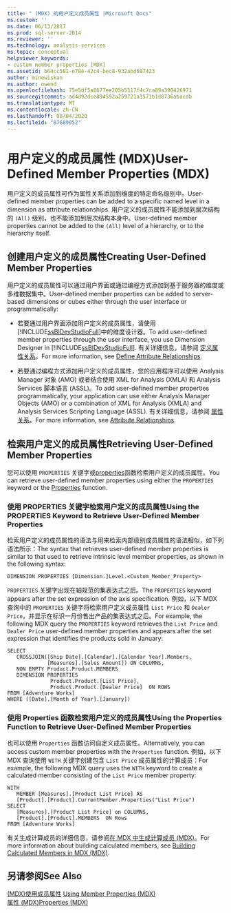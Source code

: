 ```yaml
---
title: " (MDX) 的用户定义成员属性 |Microsoft Docs"
ms.custom: ''
ms.date: 06/13/2017
ms.prod: sql-server-2014
ms.reviewer: ''
ms.technology: analysis-services
ms.topic: conceptual
helpviewer_keywords:
- custom member properties [MDX]
ms.assetid: b64cc581-e784-42c4-bec8-932abd687423
author: minewiskan
ms.author: owend
ms.openlocfilehash: 75e5df5a0677ee205b5517f4c7ca89a390426971
ms.sourcegitcommit: ad4d92dce894592a259721a1571b1d8736abacdb
ms.translationtype: MT
ms.contentlocale: zh-CN
ms.lasthandoff: 08/04/2020
ms.locfileid: "87689052"
---
```

# <a name="user-defined-member-properties-mdx"></a><span data-ttu-id="b5496-102">用户定义的成员属性 (MDX)</span><span class="sxs-lookup"><span data-stu-id="b5496-102">User-Defined Member Properties (MDX)</span></span>
  <span data-ttu-id="b5496-103">用户定义的成员属性可作为属性关系添加到维度的特定命名级别中。</span><span class="sxs-lookup"><span data-stu-id="b5496-103">User-defined member properties can be added to a specific named level in a dimension as attribute relationships.</span></span> <span data-ttu-id="b5496-104">用户定义的成员属性不能添加到层次结构的 `(All)` 级别，也不能添加到层次结构本身中。</span><span class="sxs-lookup"><span data-stu-id="b5496-104">User-defined member properties cannot be added to the `(All)` level of a hierarchy, or to the hierarchy itself.</span></span>  
  
## <a name="creating-user-defined-member-properties"></a><span data-ttu-id="b5496-105">创建用户定义的成员属性</span><span class="sxs-lookup"><span data-stu-id="b5496-105">Creating User-Defined Member Properties</span></span>  
 <span data-ttu-id="b5496-106">用户定义的成员属性可以通过用户界面或通过编程方式添加到基于服务器的维度或多维数据集中。</span><span class="sxs-lookup"><span data-stu-id="b5496-106">User-defined member properties can be added to server-based dimensions or cubes either through the user interface or programmatically:</span></span>  
  
-   <span data-ttu-id="b5496-107">若要通过用户界面添加用户定义的成员属性，请使用 [!INCLUDE[ssBIDevStudioFull](../../../includes/ssbidevstudiofull-md.md)]中的维度设计器。</span><span class="sxs-lookup"><span data-stu-id="b5496-107">To add user-defined member properties through the user interface, you use Dimension Designer in [!INCLUDE[ssBIDevStudioFull](../../../includes/ssbidevstudiofull-md.md)].</span></span> <span data-ttu-id="b5496-108">有关详细信息，请参阅 [定义属性关系](../attribute-relationships-define.md)。</span><span class="sxs-lookup"><span data-stu-id="b5496-108">For more information, see [Define Attribute Relationships](../attribute-relationships-define.md).</span></span>  
  
-   <span data-ttu-id="b5496-109">若要通过编程方式添加用户定义的成员属性，您的应用程序可以使用 Analysis Manager 对象 (AMO) 或者结合使用 XML for Analysis (XMLA) 和 Analysis Services 脚本语言 (ASSL)。</span><span class="sxs-lookup"><span data-stu-id="b5496-109">To add user-defined member properties programmatically, your application can use either Analysis Manager Objects (AMO) or a combination of XML for Analysis (XMLA) and Analysis Services Scripting Language (ASSL).</span></span> <span data-ttu-id="b5496-110">有关详细信息，请参阅 [属性关系](../../multidimensional-models-olap-logical-dimension-objects/attribute-relationships.md)。</span><span class="sxs-lookup"><span data-stu-id="b5496-110">For more information, see [Attribute Relationships](../../multidimensional-models-olap-logical-dimension-objects/attribute-relationships.md).</span></span>  
  
## <a name="retrieving-user-defined-member-properties"></a><span data-ttu-id="b5496-111">检索用户定义的成员属性</span><span class="sxs-lookup"><span data-stu-id="b5496-111">Retrieving User-Defined Member Properties</span></span>  
 <span data-ttu-id="b5496-112">您可以使用 `PROPERTIES` 关键字或[properties](/sql/mdx/properties-mdx)函数检索用户定义的成员属性。</span><span class="sxs-lookup"><span data-stu-id="b5496-112">You can retrieve user-defined member properties using either the `PROPERTIES` keyword or the [Properties](/sql/mdx/properties-mdx) function.</span></span>  
  
### <a name="using-the-properties-keyword-to-retrieve-user-defined-member-properties"></a><span data-ttu-id="b5496-113">使用 PROPERTIES 关键字检索用户定义的成员属性</span><span class="sxs-lookup"><span data-stu-id="b5496-113">Using the PROPERTIES Keyword to Retrieve User-Defined Member Properties</span></span>  
 <span data-ttu-id="b5496-114">检索用户定义的成员属性的语法与用来检索内部级别成员属性的语法相似，如下列语法所示：</span><span class="sxs-lookup"><span data-stu-id="b5496-114">The syntax that retrieves user-defined member properties is similar to that used to retrieve intrinsic level member properties, as shown in the following syntax:</span></span>  
  
 `DIMENSION PROPERTIES [Dimension.]Level.<Custom_Member_Property>`  
  
 <span data-ttu-id="b5496-115">`PROPERTIES` 关键字出现在轴规范的集表达式之后。</span><span class="sxs-lookup"><span data-stu-id="b5496-115">The `PROPERTIES` keyword appears after the set expression of the axis specification.</span></span> <span data-ttu-id="b5496-116">例如，以下 MDX 查询中的 `PROPERTIES` 关键字将检索用户定义成员属性 `List Price` 和 `Dealer Price`，并显示在标识一月份售出产品的集表达式之后。</span><span class="sxs-lookup"><span data-stu-id="b5496-116">For example, the following MDX query the `PROPERTIES` keyword retrieves the `List Price` and `Dealer Price` user-defined member properties and appears after the set expression that identifies the products sold in January:</span></span>  
  
```  
SELECT   
   CROSSJOIN([Ship Date].[Calendar].[Calendar Year].Members,   
             [Measures].[Sales Amount]) ON COLUMNS,  
   NON EMPTY Product.Product.MEMBERS  
   DIMENSION PROPERTIES   
              Product.Product.[List Price],  
              Product.Product.[Dealer Price]  ON ROWS  
FROM [Adventure Works]  
WHERE ([Date].[Month of Year].[January])   
```  
  
### <a name="using-the-properties-function-to-retrieve-user-defined-member-properties"></a><span data-ttu-id="b5496-117">使用 Properties 函数检索用户定义的成员属性</span><span class="sxs-lookup"><span data-stu-id="b5496-117">Using the Properties Function to Retrieve User-Defined Member Properties</span></span>  
 <span data-ttu-id="b5496-118">也可以使用 `Properties` 函数访问自定义成员属性。</span><span class="sxs-lookup"><span data-stu-id="b5496-118">Alternatively, you can access custom member properties with the `Properties` function.</span></span> <span data-ttu-id="b5496-119">例如，以下 MDX 查询使用 `WITH` 关键字创建包含 `List Price` 成员属性的计算成员：</span><span class="sxs-lookup"><span data-stu-id="b5496-119">For example, the following MDX query uses the `WITH` keyword to create a calculated member consisting of the `List Price` member property:</span></span>  
  
```  
WITH   
   MEMBER [Measures].[Product List Price] AS  
   [Product].[Product].CurrentMember.Properties("List Price")  
SELECT   
   [Measures].[Product List Price] on COLUMNS,  
   [Product].[Product].MEMBERS  ON Rows  
FROM [Adventure Works]  
```  
  
 <span data-ttu-id="b5496-120">有关生成计算成员的详细信息，请参阅[在 MDX 中生成计算成员 (MDX)](mdx-calculated-members-building-calculated-members.md)。</span><span class="sxs-lookup"><span data-stu-id="b5496-120">For more information about building calculated members, see [Building Calculated Members in MDX &#40;MDX&#41;](mdx-calculated-members-building-calculated-members.md).</span></span>  
  
## <a name="see-also"></a><span data-ttu-id="b5496-121">另请参阅</span><span class="sxs-lookup"><span data-stu-id="b5496-121">See Also</span></span>  
 <span data-ttu-id="b5496-122">[&#40;MDX&#41;使用成员属性](mdx-member-properties.md) </span><span class="sxs-lookup"><span data-stu-id="b5496-122">[Using Member Properties &#40;MDX&#41;](mdx-member-properties.md) </span></span>  
 [<span data-ttu-id="b5496-123">属性 (MDX)</span><span class="sxs-lookup"><span data-stu-id="b5496-123">Properties &#40;MDX&#41;</span></span>](/sql/mdx/properties-mdx)  
  
  
